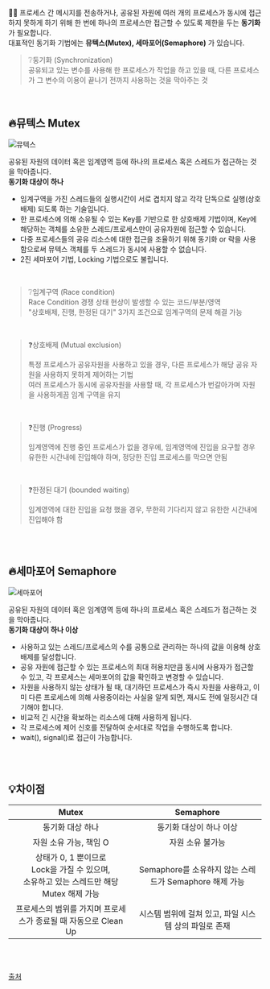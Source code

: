 🧑‍💻 프로세스 간 메시지를 전송하거나, 공유된 자원에 여러 개의 프로세스가 동시에 접근하지 못하게 하기 위해 한 번에 하나의 프로세스만 접근할 수 있도록 제한을 두는 **동기화**가 필요합니다. <br> 대표적인 동기화 기법에는 **뮤텍스(Mutex), 세마포어(Semaphore)** 가 있습니다.

> ❔둥기화 (Synchronization) <br>
> 공유되고 있는 변수를 사용해 한 프로세스가 작업을 하고 있을 때, 다른 프로세스가 그 변수의 이용이 끝나기 전까지 사용하는 것을 막아주는 것

<br>

## 🔥뮤텍스 Mutex

<img src="https://github.com/Fun-Fun-Study/CS-Study/assets/96433955/3bfdda07-3521-4411-b7a4-bd6b1f906e18" alt="뮤텍스">

<br>

공유된 자원의 데이터 혹은 임계영역 등에 하나의 프로세스 혹은 스레드가 접근하는 것을 막아줍니다. <br> **동기화 대상이 하나**

- 임계구역을 가진 스레드들의 실행시간이 서로 겹치지 않고 각각 단독으로 실행(상호배제) 되도록 하는 기술입니다.
- 한 프로세스에 의해 소유될 수 있는 Key를 기반으로 한 상호배제 기법이며, Key에 해당하는 객체를 소유한 스레드/프로세스만이 공유자원에 접근할 수 있습니다.
- 다중 프로세스들의 공유 리소스에 대한 접근을 조율하기 위해 동기화 or 락을 사용함으로써 뮤텍스 객체를 두 스레드가 동시에 사용할 수 없습니다.
- 2진 세마포어 기법, Locking 기법으로도 불립니다.

<br>

> ❔임계구역 (Race condition) <br>
> Race Condition 경쟁 상태 현상이 발생할 수 있는 코드/부분/영역 <br>
> "상호배제, 진행, 한정된 대기" 3가지 조건으로 임계구역의 문제 해결 가능

<br>

> ❓상호배제 (Mutual exclusion) <br>
>
> 특정 프로세스가 공유자원을 사용하고 있을 경우, 다른 프로세스가 해당 공유 자원을 사용하지 못하게 제어하는 기법 <br>
> 여러 프로세스가 동시에 공유자원을 사용할 때, 각 프로세스가 번갈아가며 자원을 사용하게끔 임계 구역을 유지

<br>

> ❓진행 (Progress) <br>
>
> 임계영역에 진행 중인 프로세스가 없을 경우에, 임계영역에 진입을 요구할 경우 유한한 시간내에 진입해야 하며, 정당한 진입 프로세스를 막으면 안됨

<br>

> ❓한정된 대기 (bounded waiting) <br>
>
> 임계영역에 대한 진입을 요청 했을 경우, 무한히 기다리지 않고 유한한 시간내에 진입해야 함

<br><br>

## 🔥세마포어 Semaphore

<img src="https://github.com/Fun-Fun-Study/CS-Study/assets/96433955/f146921c-fc7b-4a1d-9267-776a6ba7d12f" alt="세마포어">

<br>

공유된 자원의 데이터 혹은 임계영역 등에 하나의 프로세스 혹은 스레드가 접근하는 것을 막아줍니다. <br> **동기화 대상이 하나 이상**

- 사용하고 있는 스레드/프로세스의 수를 공통으로 관리하는 하나의 값을 이용해 상호배제를 달성합니다.
- 공유 자원에 접근할 수 있는 프로세스의 최대 허용치만큼 동시에 사용자가 접근할 수 있고, 각 프로세스는 세마포어의 값을 확인하고 변경할 수 있습니다.
- 자원을 사용하지 않는 상태가 될 때, 대기하던 프로세스가 즉시 자원을 사용하고, 이미 다른 프로세스에 의해 사용중이라는 사실을 알게 되면, 재시도 전에 일정시간 대기해야 합니다.
- 비교적 긴 시간을 확보하는 리소스에 대해 사용하게 됩니다.
- 각 프로세스에 제어 신호를 전달하여 순서대로 작업을 수행하도록 합니다.
- wait(), signal()로 접근이 가능합니다.

<br><br>

## 💡차이점

|                                               Mutex                                               |                       Semaphore                        |
| :-----------------------------------------------------------------------------------------------: | :----------------------------------------------------: |
|                                         동기화 대상 하나                                          |                동기화 대상이 하나 이상                 |
|                                      자원 소유 가능, 책임 O                                       |                    자원 소유 불가능                    |
| 상태가 0, 1 뿐이므로 <br> Lock을 가질 수 있으며, <br> 소유하고 있는 스레드만 해당 Mutex 해제 가능 | Semaphore를 소유하지 않는 스레드가 Semaphore 해제 가능 |
|                  프로세스의 범위를 가지며 프로세스가 종료될 때 자동으로 Clean Up                  | 시스템 범위에 걸쳐 있고, 파일 시스템 상의 파일로 존재  |

<br><br>

[출처](https://heeonii.tistory.com/14)
